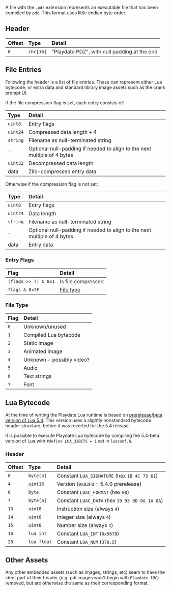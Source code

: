 A file with the `.pdz` extension represents an executable file that has been compiled by `pdc`. This format uses little endian byte order.

## Header

| Offset | Type     | Detail |
|:-------|:---------|:-------|
| `0`    | `chr[16]` | "Playdate PDZ", with null padding at the end |

## File Entries

Following the header is a list of file entries. These can represent either Lua bytecode, or extra data and standard library image assets such as the crank prompt UI.

If the file compression flag is set, each entry consists of:

| Type    | Detail |
|:--------|:-------|
| `uint8`  | Entry flags |
| `uint24` | Compressed data length + 4 |
| `string` | Filename as null-terminated string |
| `-` | Optional null-padding if needed to align to the next multiple of 4 bytes |
| `uint32` | Decompressed data length |
| data | Zlib-compressed entry data |

Otherwise if the compression flag is not set:

| Type    | Detail |
|:--------|:-------|
| `uint8`  | Entry flags |
| `uint24` | Data length |
| `string` | Filename as null-terminated string |
| `-` | Optional null-padding if needed to align to the next multiple of 4 bytes |
| data | Entry data |

### Entry Flags

| Flag | Detail |
|:-------|:-------|
| `(flags >> 7) & 0x1` | Is file compressed |
| `flags & 0x7F` | [File type](#file-type) |

### File Type

| Flag | Detail |
|:-------|:-------|
| `0` | Unknown/unused |
| `1` | Compiled Lua bytecode |
| `2` | Static image |
| `3` | Animated image |
| `4` | Unknown - possibly video? |
| `5` | Audio |
| `6` | Text strings |
| `7` | Font |

## Lua Bytecode

At the time of writing the Playdate Lua runtime is based on [prerelease/beta version of Lua 5.4](https://github.com/lua/lua/tree/6c0e44464b9eef4be42e2c8181aabfb3301617ad). This version uses a slightly nonstandard bytecode header structure, before it was reverted for the 5.4 release.

It is possible to execute Playdate Lua bytecode by compiling the 5.4-beta version of Lua with `#define LUA_32BITS = 1` set in `luaconf.h`.

### Header

| Offset | Type    | Detail |
|:-------|:--------|:-------|
| `0`    | `byte[4]` | Constant `LUA_SIGNATURE` (hex `1B 4C 75 61`) |
| `4`    | `uint16`  | Version (`0x03F8` = 5.4.0 prerelease) |
| `6`    | `byte`    | Constant `LUAC_FORMAT` (hex `00`) |
| `7`    | `byte[6]` | Constant `LUAC_DATA` (hex `19 93 0D 0A 1A 0A`) |
| `13`   | `uint8`   | Instruction size (always `4`) |
| `14`   | `uint8`   | Integer size (always `4`) |
| `15`   | `uint8`   | Number size (always `4`) |
| `16`   | `lua int`  | Constant `LUA_INT` (`0x5678`) |
| `20`   | `lua float`  | Constant `LUA_NUM` (`370.5`) |

## Other Assets

Any other embedded assets (such as images, strings, etc) seem to have the ident part of their header (e.g. pdi images won't begin with `Playdate IMG`) removed, but are otherwise the same as their corresponding format.